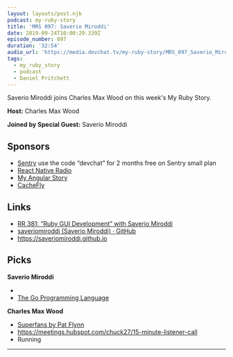 ```yaml
---
layout: layouts/post.njk
podcast: my-ruby-story
title: 'MRS 097: Saverio Miroddi'
date: 2019-09-24T10:00:29.339Z
episode_number: 097
duration: '32:54'
audio_url: 'https://media.devchat.tv/my-ruby-story/MRS_097_Saverio_Miroddi.mp3'
tags:
  - my_ruby_story
  - podcast
  - Daniel Pritchett
---
```

Saverio Miroddi joins Charles Max Wood on this week's  My Ruby Story. 

**Host:** Charles Max Wood

**Joined by Special Guest:** Saverio Miroddi

## Sponsors

* [Sentry](https://sentry.io/) use the code “devchat” for 2 months free on Sentry small plan
* [React Native Radio](https://devchat.tv/react-native-radio/)
* [My Angular Story ](https://devchat.tv/my-angular-story/)
* [CacheFly](https://www.cachefly.com/)

## Links

* [RR 381: “Ruby GUI Development” with Saverio Miroddi](https://devchat.tv/ruby-rogues/rr-381-ruby-gui-development-with-saverio-miroddi/)
* [saveriomiroddi (Saverio Miroddi) · GitHub](<https://github.com › saveriomiroddi>)
* <https://saveriomiroddi.github.io>

## Picks

**Saverio Miroddi**

* 
* [The Go Programming Language](https://golang.org)

**Charles Max Wood**

* [Superfans by Pat Flynn](https://www.amazon.com/Superfans-Stand-Tribe-Successful-Business/dp/1949709469)
* <https://meetings.hubspot.com/chuck27/15-minute-listener-call>
* Running

- - -
